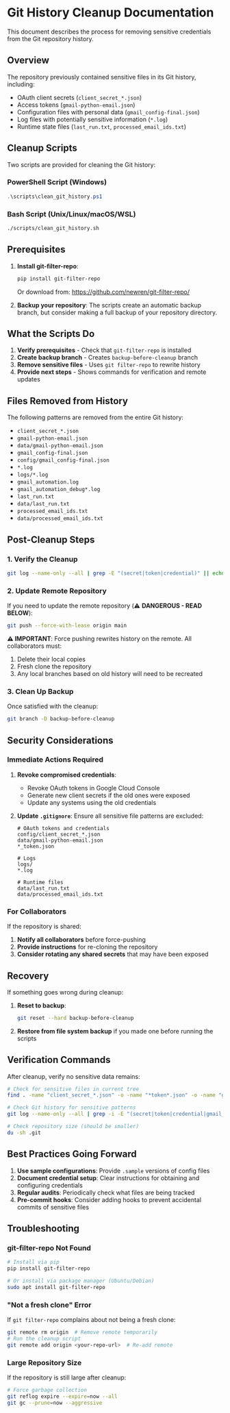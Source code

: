 # Git History Cleanup Documentation

This document describes the process for removing sensitive credentials from the Git repository history.

## Overview

The repository previously contained sensitive files in its Git history, including:

- OAuth client secrets (`client_secret_*.json`)
- Access tokens (`gmail-python-email.json`)
- Configuration files with personal data (`gmail_config-final.json`)
- Log files with potentially sensitive information (`*.log`)
- Runtime state files (`last_run.txt`, `processed_email_ids.txt`)

## Cleanup Scripts

Two scripts are provided for cleaning the Git history:

### PowerShell Script (Windows)

```powershell
.\scripts\clean_git_history.ps1
```

### Bash Script (Unix/Linux/macOS/WSL)

```bash
./scripts/clean_git_history.sh
```

## Prerequisites

1. **Install git-filter-repo**:

   ```bash
   pip install git-filter-repo
   ```

   Or download from: <https://github.com/newren/git-filter-repo/>

2. **Backup your repository**: The scripts create an automatic backup branch, but consider making a full backup of your repository directory.

## What the Scripts Do

1. **Verify prerequisites** - Check that `git-filter-repo` is installed
2. **Create backup branch** - Creates `backup-before-cleanup` branch
3. **Remove sensitive files** - Uses `git filter-repo` to rewrite history
4. **Provide next steps** - Shows commands for verification and remote updates

## Files Removed from History

The following patterns are removed from the entire Git history:

- `client_secret_*.json`
- `gmail-python-email.json`
- `data/gmail-python-email.json`
- `gmail_config-final.json`
- `config/gmail_config-final.json`
- `*.log`
- `logs/*.log`
- `gmail_automation.log`
- `gmail_automation_debug*.log`
- `last_run.txt`
- `data/last_run.txt`
- `processed_email_ids.txt`
- `data/processed_email_ids.txt`

## Post-Cleanup Steps

### 1. Verify the Cleanup

```bash
git log --name-only --all | grep -E "(secret|token|credential)" || echo "No sensitive files found"
```

### 2. Update Remote Repository

If you need to update the remote repository (⚠️ **DANGEROUS - READ BELOW**):

```bash
git push --force-with-lease origin main
```

**⚠️ IMPORTANT**: Force pushing rewrites history on the remote. All collaborators must:

1. Delete their local copies
2. Fresh clone the repository
3. Any local branches based on old history will need to be recreated

### 3. Clean Up Backup

Once satisfied with the cleanup:

```bash
git branch -D backup-before-cleanup
```

## Security Considerations

### Immediate Actions Required

1. **Revoke compromised credentials**:
   - Revoke OAuth tokens in Google Cloud Console
   - Generate new client secrets if the old ones were exposed
   - Update any systems using the old credentials

2. **Update `.gitignore`**: Ensure all sensitive file patterns are excluded:

   ```gitignore
   # OAuth tokens and credentials
   config/client_secret_*.json
   data/gmail-python-email.json
   *_token.json

   # Logs
   logs/
   *.log

   # Runtime files
   data/last_run.txt
   data/processed_email_ids.txt
   ```

### For Collaborators

If the repository is shared:

1. **Notify all collaborators** before force-pushing
2. **Provide instructions** for re-cloning the repository
3. **Consider rotating any shared secrets** that may have been exposed

## Recovery

If something goes wrong during cleanup:

1. **Reset to backup**:

   ```bash
   git reset --hard backup-before-cleanup
   ```

2. **Restore from file system backup** if you made one before running the scripts

## Verification Commands

After cleanup, verify no sensitive data remains:

```bash
# Check for sensitive files in current tree
find . -name "client_secret_*.json" -o -name "*token*.json" -o -name "gmail_config-final.json"

# Check Git history for sensitive patterns
git log --name-only --all | grep -i -E "(secret|token|credential|gmail_config-final)"

# Check repository size (should be smaller)
du -sh .git
```

## Best Practices Going Forward

1. **Use sample configurations**: Provide `.sample` versions of config files
2. **Document credential setup**: Clear instructions for obtaining and configuring credentials
3. **Regular audits**: Periodically check what files are being tracked
4. **Pre-commit hooks**: Consider adding hooks to prevent accidental commits of sensitive files

## Troubleshooting

### git-filter-repo Not Found

```bash
# Install via pip
pip install git-filter-repo

# Or install via package manager (Ubuntu/Debian)
sudo apt install git-filter-repo
```

### "Not a fresh clone" Error

If `git filter-repo` complains about not being a fresh clone:

```bash
git remote rm origin  # Remove remote temporarily
# Run the cleanup script
git remote add origin <your-repo-url>  # Re-add remote
```

### Large Repository Size

If the repository is still large after cleanup:

```bash
# Force garbage collection
git reflog expire --expire=now --all
git gc --prune=now --aggressive
```
